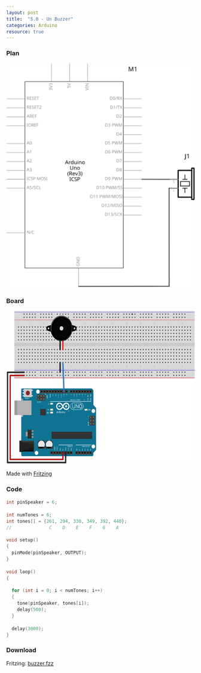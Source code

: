 ```yaml
---
layout: post
title:  "5.0 - Un Buzzer"
categories: Arduino
resource: true
---
```


### Plan

<div class="schaltplan">
	<img src="/images/fritzing/arduino/buzzer_Schaltplan.svg" width="800" height="600" alt="wiring plan" />
</div>

### Board

<img src="/images/fritzing/arduino/buzzer_Steckplatine.svg" width="584" height="409" alt="bread board" />

<p class="advert">Made with <a href="http://fritzing.org">Fritzing</a></p>

### Code

```c
int pinSpeaker = 6;
 
int numTones = 6;
int tones[] = {261, 294, 330, 349, 392, 440};
//              C    D    E    F    G    A
 
void setup()
{
  pinMode(pinSpeaker, OUTPUT);
}
 
void loop()
{
  
  for (int i = 0; i < numTones; i++)
  {
    tone(pinSpeaker, tones[i]);
    delay(500);
  }
  
  delay(3000);
}
```

### Download

Fritzing: [buzzer.fzz](/images/fritzing/arduino/buzzer.fzz)
